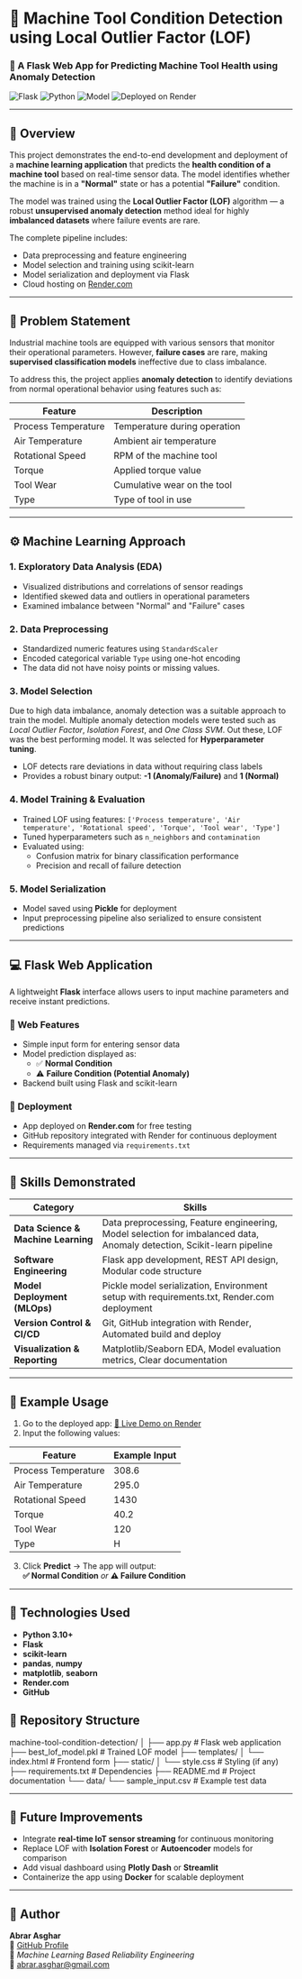 # 🧠 Machine Tool Condition Detection using Local Outlier Factor (LOF)

### 🚀 A Flask Web App for Predicting Machine Tool Health using Anomaly Detection

![Flask](https://img.shields.io/badge/Framework-Flask-blue)
![Python](https://img.shields.io/badge/Language-Python-yellow)
![Model](https://img.shields.io/badge/Model-Local%20Outlier%20Factor-green)
![Deployed on Render](https://img.shields.io/badge/Deployed%20on-Render.com-purple)

---

## 📘 Overview

This project demonstrates the end-to-end development and deployment of a **machine learning application** that predicts the **health condition of a machine tool** based on real-time sensor data. The model identifies whether the machine is in a **"Normal"** state or has a potential **"Failure"** condition.

The model was trained using the **Local Outlier Factor (LOF)** algorithm — a robust **unsupervised anomaly detection** method ideal for highly **imbalanced datasets** where failure events are rare.

The complete pipeline includes:
- Data preprocessing and feature engineering  
- Model selection and training using scikit-learn  
- Model serialization and deployment via Flask  
- Cloud hosting on [Render.com](https://machinetoolfailuredetection.onrender.com/)

---

## 🧩 Problem Statement

Industrial machine tools are equipped with various sensors that monitor their operational parameters. However, **failure cases** are rare, making **supervised classification models** ineffective due to class imbalance.

To address this, the project applies **anomaly detection** to identify deviations from normal operational behavior using features such as:

| Feature | Description |
|----------|--------------|
| Process Temperature | Temperature during operation |
| Air Temperature | Ambient air temperature |
| Rotational Speed | RPM of the machine tool |
| Torque | Applied torque value |
| Tool Wear | Cumulative wear on the tool |
| Type | Type of tool in use |

---

## ⚙️ Machine Learning Approach

### 1. **Exploratory Data Analysis (EDA)**
- Visualized distributions and correlations of sensor readings  
- Identified skewed data and outliers in operational parameters  
- Examined imbalance between "Normal" and "Failure" cases  

### 2. **Data Preprocessing**
- Standardized numeric features using `StandardScaler`  
- Encoded categorical variable `Type` using one-hot encoding
- The data did not have noisy points or missing values.    

### 3. **Model Selection**
Due to high data imbalance, anomaly detection was a suitable approach to train the model.
Multiple anomaly detection models were tested such as *Local Outlier Factor*, *Isolation Forest*, and *One Class SVM*.
Out these, LOF was the best performing model. It was selected for **Hyperparameter tuning**.
- LOF detects rare deviations in data without requiring class labels  
- Provides a robust binary output: **-1 (Anomaly/Failure)** and **1 (Normal)**  

### 4. **Model Training & Evaluation**
- Trained LOF using features: `['Process temperature', 'Air temperature', 'Rotational speed', 'Torque', 'Tool wear', 'Type']`  
- Tuned hyperparameters such as `n_neighbors` and `contamination`  
- Evaluated using:
  - Confusion matrix for binary classification performance  
  - Precision and recall of failure detection  

### 5. **Model Serialization**
- Model saved using **Pickle** for deployment  
- Input preprocessing pipeline also serialized to ensure consistent predictions  

---

## 💻 Flask Web Application

A lightweight **Flask** interface allows users to input machine parameters and receive instant predictions.

### 🔹 Web Features
- Simple input form for entering sensor data  
- Model prediction displayed as:
  - ✅ **Normal Condition**
  - ⚠️ **Failure Condition (Potential Anomaly)**
- Backend built using Flask and scikit-learn  

### 🔹 Deployment
- App deployed on **Render.com** for free testing  
- GitHub repository integrated with Render for continuous deployment  
- Requirements managed via `requirements.txt`

---

## 🧠 Skills Demonstrated

| Category | Skills |
|-----------|--------|
| **Data Science & Machine Learning** | Data preprocessing, Feature engineering, Model selection for imbalanced data, Anomaly detection, Scikit-learn pipeline |
| **Software Engineering** | Flask app development, REST API design, Modular code structure |
| **Model Deployment (MLOps)** | Pickle model serialization, Environment setup with requirements.txt, Render.com deployment |
| **Version Control & CI/CD** | Git, GitHub integration with Render, Automated build and deploy |
| **Visualization & Reporting** | Matplotlib/Seaborn EDA, Model evaluation metrics, Clear documentation |

---

## 🧪 Example Usage

1. Go to the deployed app: [🔗 Live Demo on Render](https://machinetoolfailuredetection.onrender.com/) 
2. Input the following values:

| Feature | Example Input |
|----------|----------------|
| Process Temperature | 308.6 |
| Air Temperature | 295.0 |
| Rotational Speed | 1430 |
| Torque | 40.2 |
| Tool Wear | 120 |
| Type | H |

3. Click **Predict** → The app will output:  
**✅ Normal Condition** *or* **⚠️ Failure Condition**

---

## 🧰 Technologies Used

- **Python 3.10+**  
- **Flask**  
- **scikit-learn**  
- **pandas**, **numpy**  
- **matplotlib**, **seaborn**  
- **Render.com**  
- **GitHub**

## 📂 Repository Structure

machine-tool-condition-detection/
│
├── app.py # Flask web application
├── best_lof_model.pkl # Trained LOF model
├── templates/
│ └── index.html # Frontend form
├── static/
│ └── style.css # Styling (if any)
├── requirements.txt # Dependencies
├── README.md # Project documentation
└── data/
└── sample_input.csv # Example test data


---

## 🧾 Future Improvements

- Integrate **real-time IoT sensor streaming** for continuous monitoring  
- Replace LOF with **Isolation Forest** or **Autoencoder** models for comparison  
- Add visual dashboard using **Plotly Dash** or **Streamlit**  
- Containerize the app using **Docker** for scalable deployment  

---

## 👤 Author

**Abrar Asghar**  
🔗 [GitHub Profile](https://github.com/abrar39)  
💼 *Machine Learning Based Reliability Engineering*  
📧 abrar.asghar@gmail.com

